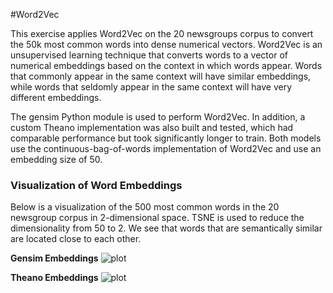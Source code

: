 #Word2Vec

This exercise applies Word2Vec on the 20 newsgroups corpus to convert the 50k most common words into
dense numerical vectors. Word2Vec is an unsupervised learning technique that converts words to a vector
of numerical embeddings based on the context in which words appear. Words that commonly appear
in the same context will have similar embeddings, while words that seldomly appear in the same
context will have very different embeddings.

The gensim Python module is used to perform Word2Vec. In addition, a custom Theano implementation was
also built and tested, which had comparable performance but took significantly longer to train. Both models use
the continuous-bag-of-words implementation of Word2Vec and use an embedding size of 50.

### Visualization of Word Embeddings

Below is a visualization of the 500 most common words in the 20 newsgroup corpus in 2-dimensional space. 
TSNE is used to reduce the dimensionality from 50 to 2. We see that words that are semantically similar
are located close to each other.

**Gensim Embeddings**
![plot](https://github.com/iamshang1/Projects/blob/master/Basic_ML/Word2Vec/plot_gensim.png)

**Theano Embeddings**
![plot](https://github.com/iamshang1/Projects/blob/master/Basic_ML/Word2Vec/plot_gensim.png)